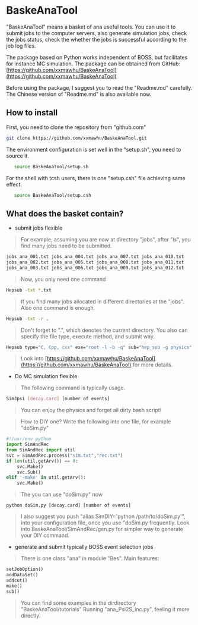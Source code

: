 # BaskeAnaTool
"BaskeAnaTool" means a basket of ana useful tools. You can use it to submit jobs
to the computer servers, also generate simulation jobs, check the jobs status,
check the whether the jobs is successful according to the job log files. 


The package based on Python works independent of BOSS, but facilitates for
instance MC simulation. The package can be obtained from GitHub:  
[https://github.com/xxmawhu/BaskeAnaTool](https://github.com/xxmawhu/BaskeAnaTool)

Before using the package, I suggest you to read the "Readme.md" carefully. The
Chinese version of "Readme.md" is also available now.


## How to install
First, you need to clone the repository from "github.com"
```sh
git clone https://github.com/xxmawhu/BaskeAnaTool.git
```
The environment configuration is set well in the "setup.sh", you need to source
it.
```bash
   source BaskeAnaTool/setup.sh
```
For the shell with tcsh users, there is one "setup.csh" file achieving same
effect.
```bash
   source BaskeAnaTool/setup.csh
```


## What does the basket contain?  

* submit jobs flexible

> For example, assuming you are now at directory "jobs", after "ls", you find many jobs
> need to be submitted.
```bash
jobs_ana_001.txt jobs_ana_004.txt jobs_ana_007.txt jobs_ana_010.txt 
jobs_ana_002.txt jobs_ana_005.txt jobs_ana_008.txt jobs_ana_011.txt 
jobs_ana_003.txt jobs_ana_006.txt jobs_ana_009.txt jobs_ana_012.txt 
```
> Now, you only need one command
```bash
Hepsub -txt *.txt
```
> If you find many jobs allocated in different directories at the "jobs". Also
> one command is enough
```bash
Hepsub -txt -r .
```
> Don't forget to ".", which denotes the current directory.
> You also can specify the file type, execute method, and submit way. 
```bash
Hepsub type="C, Cpp, cxx" exe="root -l -b -q" sub="hep_sub -g physics"
```
> Look into [https://github.com/xxmawhu/BaskeAnaTool](https://github.com/xxmawhu/BaskeAnaTool)
> for more details.

* Do MC simulation flexible
> The following command is typically usage.
```bash
SimJpsi [decay.card] [number of events]
```
> You can enjoy the physics and forget all dirty bash script! 

> How to DIY one?
> Write the following into one file, for example "doSim.py"
```python
#!/usr/env python
import SimAndRec
from SimAndRec import util
svc = SimAndRec.process("sim.txt","rec.txt")
if len(util.getArv()) == 0:
    svc.Make()
    svc.Sub()
elif '-make' in util.getArv():
    svc.Make()
```
> The you can use "doSim.py" now
```
python doSim.py [decay.card] [number of events]
```
> I also suggest you push "alias SimDIY='python /path/to/doSim.py'", into your
> configuration file, once you use "doSim.py frequently.
> Look into BaskeAnaTool/SimAndRec/gen.py for simpler way to generate your DIY
> command.
* generate and submit typically BOSS event selection jobs
> There is one class "ana" in module "Bes". Main features:
```python
setJobOption()
addDataSet()
addcut()
make()
sub()
```
> You can find some examples in the dirdirectory "BaskeAnaTool/tutorials"
> Running "ana_Psi2S_inc.py", feeling it more directly.
